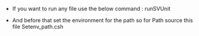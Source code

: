 
- If you want to run any file use the below command :
runSVUnit

- And before that set the environment for the path so for Path source this file Setenv_path.csh 

